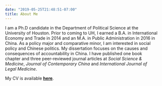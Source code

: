 ```yaml
---
date: "2019-05-25T21:48:51-07:00"
title: About Me
---
```


I am a Ph.D candidate in the Department of Political Science at the University of Houston. Prior to coming to UH, I earned a B.A. in International Economy and Trade in 2014 and an M.A. in Public Administration in 2016 in China. As a policy major and comparative minor, I am interested in social policy and Chinese politics. My dissertation focuses on the causes and consequences of accountability in China. I have published one book chapter and three peer-reviewed journal articles at _Social Science & Medicine_, _Journal of Contemporary China_ and _International Journal of Legal Medicine_.

My CV is available [**here**](/HZ_CV2020.pdf).